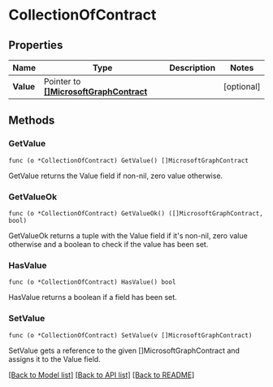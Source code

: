 # CollectionOfContract

## Properties

Name | Type | Description | Notes
------------ | ------------- | ------------- | -------------
**Value** | Pointer to [**[]MicrosoftGraphContract**](microsoft.graph.contract.md) |  | [optional] 

## Methods

### GetValue

`func (o *CollectionOfContract) GetValue() []MicrosoftGraphContract`

GetValue returns the Value field if non-nil, zero value otherwise.

### GetValueOk

`func (o *CollectionOfContract) GetValueOk() ([]MicrosoftGraphContract, bool)`

GetValueOk returns a tuple with the Value field if it's non-nil, zero value otherwise
and a boolean to check if the value has been set.

### HasValue

`func (o *CollectionOfContract) HasValue() bool`

HasValue returns a boolean if a field has been set.

### SetValue

`func (o *CollectionOfContract) SetValue(v []MicrosoftGraphContract)`

SetValue gets a reference to the given []MicrosoftGraphContract and assigns it to the Value field.


[[Back to Model list]](../README.md#documentation-for-models) [[Back to API list]](../README.md#documentation-for-api-endpoints) [[Back to README]](../README.md)


